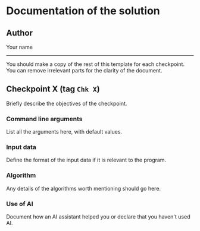 # Documentation of the solution

## Author
Your name

-----
You should make a copy of the rest of this template for
each checkpoint. You can remove irrelevant parts for the
clarity of the document.

## Checkpoint X (tag `Chk X`)
Briefly describe the objectives of the checkpoint.

### Command line arguments
List all the arguments here, with default values.

### Input data
Define the format of the input data if it is relevant to the program.

### Algorithm
Any details of the algorithms worth mentioning should go here.

### Use of AI
Document how an AI assistant helped you or declare that you haven't used AI.
